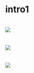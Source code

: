 # intro1

# ![](https://dispatch.cdnser.be/wp-content/uploads/2017/05/01946f981e26b702d658f6210fbc8810.jpg)

# ![](http://img.etnews.com/news/article/2016/05/13/cms_temp_stats_14631259431235318075.jpg)

# [![](http://img.etnews.com/news/article/2016/05/13/cms_temp_stats_14631259431235318075.jpg)](https://youtu.be/PWDISJZr7Yc)
